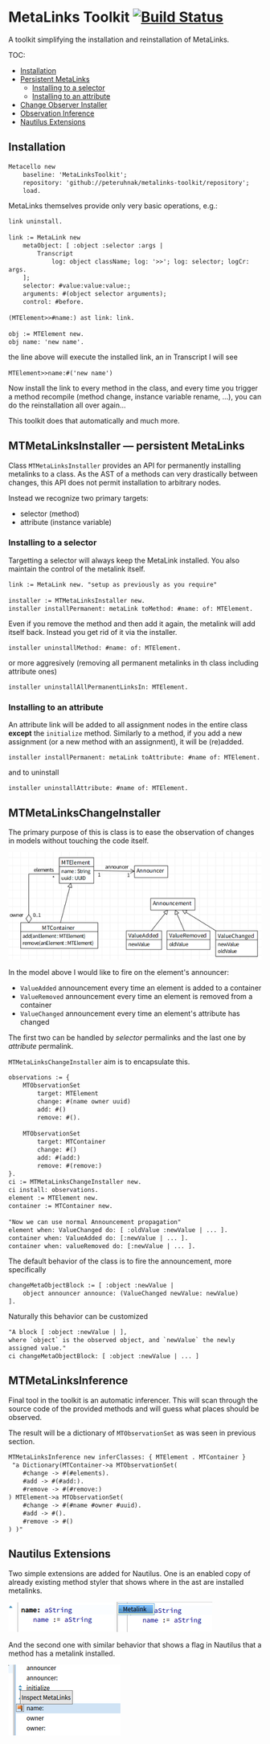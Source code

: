 # MetaLinks Toolkit [![Build Status](https://travis-ci.org/peteruhnak/metalinks-toolkit.svg?branch=master)](https://travis-ci.org/peteruhnak/metalinks-toolkit)

A toolkit simplifying the installation and reinstallation of MetaLinks.

TOC:

* [Installation](#installation)
* [Persistent MetaLinks](#permanent-installer)
  * [Installing to a selector](#installing-selector)
  * [Installing to an attribute](#installing-attribute)
* [Change Observer Installer](#change-installer)
* [Observation Inference](#inference)
* [Nautilus Extensions](#nautilus)

<a name="installation"></a>
## Installation

```
Metacello new
	baseline: 'MetaLinksToolkit';
	repository: 'github://peteruhnak/metalinks-toolkit/repository';
	load.
```


MetaLinks themselves provide only very basic operations, e.g.:

```st
link uninstall.

link := MetaLink new
	metaObject: [ :object :selector :args |
		Transcript
			log: object className; log: '>>'; log: selector; logCr: args.
	];
	selector: #value:value:value:;
	arguments: #(object selector arguments);
	control: #before.

(MTElement>>#name:) ast link: link.

obj := MTElement new.
obj name: 'new name'.
```


the line above will execute the installed link, an in Transcript I will see

```MTElement>>name:#('new name')```

Now install the link to every method in the class, and every time you trigger a method recompile (method change, instance variable rename, ...), you can do the reinstallation all over again…

This toolkit does that automatically and much more.

<a name="permanent-installer"></a>
## MTMetaLinksInstaller — persistent MetaLinks

Class `MTMetaLinksInstaller` provides an API for permanently installing metalinks to a class. As the AST of a methods can very drastically between changes, this API does not permit installation to arbitrary nodes.

Instead we recognize two primary targets:
* selector (method)
* attribute (instance variable)

<a name="installing-selector"></a>
### Installing to a selector

Targetting a selector will always keep the MetaLink installed. You also maintain the control of the metalink itself.

```st
link := MetaLink new. "setup as previously as you require"

installer := MTMetaLinksInstaller new.
installer installPermanent: metaLink toMethod: #name: of: MTElement.
```

Even if you remove the method and then add it again, the metalink will add itself back. Instead you get rid of it via the installer.

```st
installer uninstallMethod: #name: of: MTElement.
```

or more aggresively (removing all permanent metalinks in th class including attribute ones)

```st
installer uninstallAllPermanentLinksIn: MTElement.
```

<a name="installing-attribute"></a>
### Installing to an attribute

An attribute link will be added to all assignment nodes in the entire class **except** the `initialize` method. Similarly to a method, if you add a new assignment (or a new method with an assignment), it will be (re)added.

```st
installer installPermanent: metaLink toAttribute: #name of: MTElement.
```

and to uninstall

```st
installer uninstallAttribute: #name of: MTElement.
```

<a name="change-installer"></a>
## MTMetaLinksChangeInstaller

The primary purpose of this is class is to ease the observation of changes in models without touching the code itself.

![](figures/model-metalinks.png)

In the model above I would like to fire on the element's announcer:
* `ValueAdded` announcement every time an element is added to a container
* `ValueRemoved` announcement every time an element is removed from a container
* `ValueChanged` announcement every time an element's attribute has changed

The first two can be handled by *selector* permalinks and the last one by *attribute* permalink.

`MTMetaLinksChangeInstaller` aim is to encapsulate this.

```st
observations := {
	MTObservationSet
		target: MTElement
		change: #(name owner uuid)
		add: #()
		remove: #().

	MTObservationSet
		target: MTContainer
		change: #()
		add: #(add:)
		remove: #(remove:)
}.
ci := MTMetaLinksChangeInstaller new.
ci install: observations.
element := MTElement new.
container := MTContainer new.

"Now we can use normal Announcement propagation"
element when: ValueChanged do: [ :oldValue :newValue | ... ].
container when: ValueAdded do: [:newValue | ... ].
container when: valueRemoved do: [:newValue | ... ].
```

The default behavior of the class is to fire the announcement, more specifically

```st
changeMetaObjectBlock := [ :object :newValue |
	object announcer announce: (ValueChanged newValue: newValue)
].
```

Naturally this behavior can be customized

```st
"A block [ :object :newValue | ],
where `object` is the observed object, and `newValue` the newly assigned value."
ci changeMetaObjectBlock: [ :object :newValue | ... ]
```

<a name="inference"></a>
## MTMetaLinksInference

Final tool in the toolkit is an automatic inferencer. This will scan through the source code of the provided methods and will guess what places should be observed.

The result will be a dictionary of `MTObservationSet` as was seen in previous section.
```st
MTMetaLinksInference new inferClasses: { MTElement . MTContainer }
 "a Dictionary(MTContainer->a MTObservationSet(
	#change -> #(#elements).
	#add -> #(#add:).
	#remove -> #(#remove:)
) MTElement->a MTObservationSet(
	#change -> #(#name #owner #uuid).
	#add -> #().
	#remove -> #()
) )"
```

<a name="nautilus"></a>
## Nautilus Extensions

Two simple extensions are added for Nautilus. One is an enabled copy of already existing method styler that shows where in the ast are installed metalinks.

![](figures/metamethod1.png)
![](figures/metamethod2.png)

And the second one with similar behavior that shows a flag in Nautilus that a method has a metalink installed.

![](figures/metamethod3.png)
